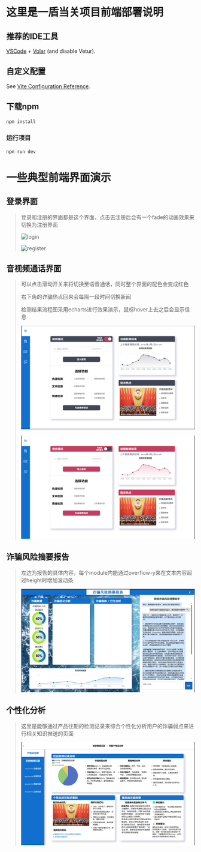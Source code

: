 # 这里是一盾当关项目前端部署说明

## 推荐的IDE工具

[VSCode](https://code.visualstudio.com/) + [Volar](https://marketplace.visualstudio.com/items?itemName=Vue.volar) (and disable Vetur).

## 自定义配置

See [Vite Configuration Reference](https://vitejs.dev/config/).

## 下载npm

```sh
npm install
```

### 运行项目

```sh
npm run dev
```



# 一些典型前端界面演示

## 登录界面
> 登录和注册的界面都是这个界面，点击去注册后会有一个fade的动画效果来切换为注册界面
>
> ![login](./README.assets/login.png)
>
> ![register](./README.assets/register.png)



## 音视频通话界面

> 可以点击滑动开关来将切换至语音通话，同时整个界面的配色会变成红色
>
> 右下角的诈骗热点回来会每隔一段时间切换新闻
>
> 检测结果流程图采用echarts进行效果演示，鼠标hover上去之后会显示信息
>
> ![video](./README.assets/video.png)
>
> ![video](./README.assets/video_2.png)



## 诈骗风险摘要报告

> 左边为报告的具体内容，每个module内能通过overflow-y来在文本内容超过height时增加滚动条
>
> ![report](./README.assets/report.png)



## 个性化分析

> 这里是能够通过产品往期的检测记录来综合个性化分析用户的诈骗弱点来进行相关知识推送的页面
>
> ![analyse](./README.assets/analyse.png)

